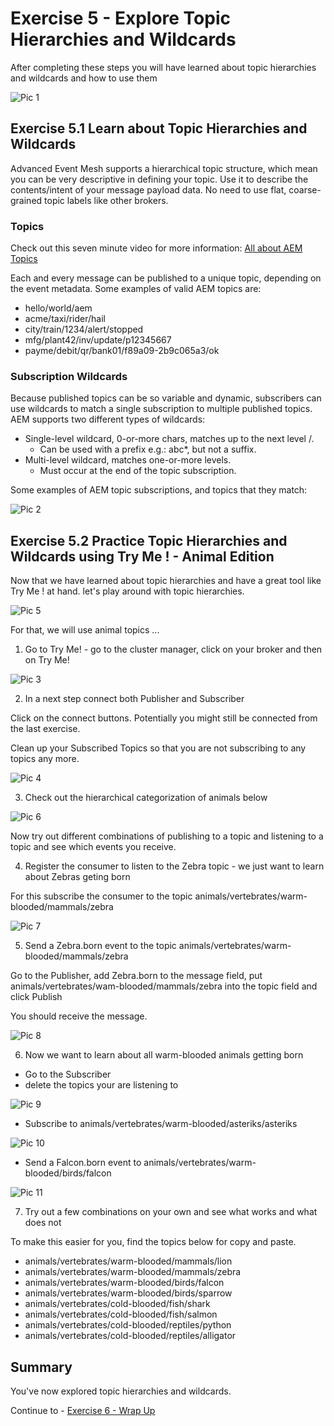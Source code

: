 # Exercise 5 - Explore Topic Hierarchies and Wildcards

After completing these steps you will have learned about topic hierarchies and wildcards and how to use them

![Pic 1](/./images/ex3-1.png)

## Exercise 5.1 Learn about Topic Hierarchies and Wildcards

Advanced Event Mesh supports a hierarchical topic structure, which mean you can be very descriptive in defining your topic. Use it to describe the contents/intent of your message payload data. No need to use flat, coarse-grained topic labels like other brokers. 

### Topics

Check out this seven minute video for more information: [All about AEM Topics](https://www.youtube.com/watch?v=PP1nNlgERQI)

Each and every message can be published to a unique topic, depending on the event metadata. Some examples of valid AEM topics are:

- hello/world/aem
- acme/taxi/rider/hail
- city/train/1234/alert/stopped
- mfg/plant42/inv/update/p12345667
- payme/debit/qr/bank01/f89a09-2b9c065a3/ok

### Subscription Wildcards

Because published topics can be so variable and dynamic, subscribers can use wildcards to match a single subscription to multiple published topics. AEM supports two different types of wildcards:

- Single-level wildcard, 0-or-more chars, matches up to the next level /.
     - Can be used with a prefix e.g.: abc*, but not a suffix.
- Multi-level wildcard, matches one-or-more levels.
     - Must occur at the end of the topic subscription.

Some examples of AEM topic subscriptions, and topics that they match:

![Pic 2](/./images/ex3-2.png)

## Exercise 5.2 Practice Topic Hierarchies and Wildcards using Try Me ! - Animal Edition

Now that we have learned about topic hierarchies and have a great tool like Try Me ! at hand. let's play around with topic hierarchies.

![Pic 5](/./images/ex4-5.png)

For that, we will use animal topics ...

1. Go to Try Me! - go to the cluster manager, click on your broker and then on Try Me!

![Pic 3](/./images/ex3-3.png)

2. In a next step connect both Publisher and Subscriber

Click on the connect buttons. Potentially you might still be connected from the last exercise.

Clean up your Subscribed Topics so that you are not subscribing to any topics any more.

![Pic 4](/./images/ex3-4.png)

3. Check out the hierarchical categorization of animals below

![Pic 6](/./images/ex3-6.png)

Now try out different combinations of publishing to a topic and listening to a topic and see which events you receive.

4. Register the consumer to listen to the Zebra topic - we just want to learn about Zebras geting born

For this subscribe the consumer to the topic animals/vertebrates/warm-blooded/mammals/zebra

![Pic 7](/./images/ex3-7.png)

5. Send a Zebra.born event to the topic animals/vertebrates/warm-blooded/mammals/zebra

Go to the Publisher, add Zebra.born to the message field, put animals/vertebrates/wam-blooded/mammals/zebra into the topic field and click Publish

You should receive the message.

![Pic 8](/./images/ex3-8.png)

6. Now we want to learn about all warm-blooded animals getting born

- Go to the Subscriber
- delete the topics your are listening to

![Pic 9](/./images/ex3-9.png)

- Subscribe to animals/vertebrates/warm-blooded/asteriks/asteriks

![Pic 10](/./images/ex3-10.png)

- Send a Falcon.born event to animals/vertebrates/warm-blooded/birds/falcon

![Pic 11](/./images/ex3-11.png)

7. Try out a few combinations on your own and see what works and what does not

To make this easier for you, find the topics below for copy and paste.

- animals/vertebrates/warm-blooded/mammals/lion
- animals/vertebrates/warm-blooded/mammals/zebra
- animals/vertebrates/warm-blooded/birds/falcon
- animals/vertebrates/warm-blooded/birds/sparrow
- animals/vertebrates/cold-blooded/fish/shark
- animals/vertebrates/cold-blooded/fish/salmon
- animals/vertebrates/cold-blooded/reptiles/python
- animals/vertebrates/cold-blooded/reptiles/alligator

## Summary

You've now explored topic hierarchies and wildcards.

Continue to - [Exercise 6 - Wrap Up](../ex6/README.md)

